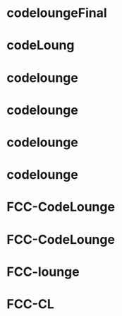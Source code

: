# codeloungeFinal
# codeLoung
# codelounge
# codelounge
# codelounge
# codelounge
# FCC-CodeLounge
# FCC-CodeLounge
# FCC-lounge
# FCC-CL
